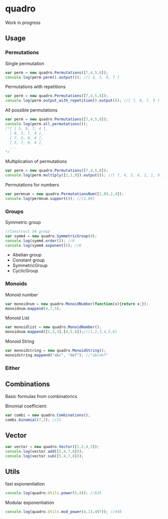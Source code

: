 # quadro

Work in progress

## Usage

### Permutations
Single permutation

```javascript
var perm = new quadro.Permutations([7,4,5,8]);
console.log(perm.perm().output()); //[ 4, 5, 8, 7 ]
```

Permutations with repetitions
```javascript
var perm = new quadro.Permutations([7,4,5,8]);
console.log(perm.output_with_repetition().output()); //[ 7, 8, 7, 5 ]
```

All possible permutations
```javascript
var perm = new quadro.Permutations([7,4,5,8]);
console.log(perm.all_permutations());
/*[ [ 5, 8, 7, 4 ],
  [ 8, 5, 7, 4 ],
  [ 7, 5, 8, 4 ],
  [ 5, 7, 8, 4 ],
  ...
*/
```

Multiplication of permutations
```javascript
var perm = new quadro.Permutations([7,4,5,8]);
console.log(perm.multiply([2,1,9]).output()); //[ 7, 4, 5, 8, 2, 1, 9 ]
```

Permutations for numbers
```javascript
var permnum = new quadro.PermutationsNum([1,89,2,4]);
console.log(permnum.support()); //[2,89]
```

### Groups
Symmetric group
```javascript
//Construct S4 group
var symm4 = new quadro.SymmetricGroup(4);
console.log(symm4.order()); //6
console.log(symm4.exponent()); //6
```

* Abelian group
* Constant group
* SymmetricGroup
* CyclicGroup


### Monoids
Monoid number
```javascript
var monoidnum = new quadro.MonoidNumber(function(x){return x;});
monoidnum.mappend(4,7,5);
```

Monoid List
```javascript
var monoidlist = new quadro.MonoidNumber();
monoidnum.mappend([1,2,3],[4,5,6]);//[1,2,3,4,5,6]
```

Monoid String
```javascript
var monoidstring = new quadro.MonoidString();
monoidstring.mappend("abc", "def"); //"abcdef"
```

### Either


## Combinations
Basic formulas from combinatorics

Binomial coefficient:
```javascript
var combi = new quadro.Combinations();
combi.binomial(7,2); //21
```

## Vector
```javascript
var vector = new quadro.Vector([1,2,4,5]);
console.log(vector.add([5,4,7,8]));
console.log(vector.sub([5,4,7,8]));
```

## Utils
fast exponentiation
```javascript
console.log(quadro.Utils.power(5,4)); //625
```
Modular exponentiation
```javascript
console.log(quadro.Utils.mod_power(4,13,497)); //445